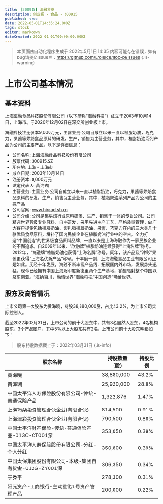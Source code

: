 ```yaml
---
title: [300915] 海融科技
description: 创业板 - 食品 - 300915
published: true
date: 2022-05-01T14:35:24.000Z
tags: stock
editor: markdown
dateCreated: 2022-01-01T00:00:00.000Z
---
```


> 本页面由自动化程序生成于 2022年5月1日 14:35
> 内容可能存在错误，如有bug请提交issue至：https://github.com/Eroleice/doc-pi/issues
{.is-warning}

# 上市公司基本情况

## 基本资料

上海海融食品科技股份有限公司（以下简称“海融科技”）成立于2003年10月14日，上海市。于2020年12月02日在深交所创业板上市。

海融科技注册资本9,000万元，主营业务:公司自成立以来一直以植脂奶油，巧克力，果酱等烘焙食品原料的研发，生产，销售为主营业务，其中，植脂奶油系列产品为公司的主要产品。以下是详细信息：

- 公司名称: 上海海融食品科技股份有限公司
- 股票代码: 300915.SZ
- 所在地: 上海 - 上海市
- 成立日期: 2003年10月14日
- 注册资本: 9,000万元
- 法定代表人: 黄海瑚
- 主营业务: 主营业务:公司自成立以来一直以植脂奶油，巧克力，果酱等烘焙食品原料的研发，生产，销售为主营业务，其中，植脂奶油系列产品为公司的主要产品
- 公司官网: www.hiroad.sh.cn
- 公司介绍: 公司是集烘焙行业原料研发、生产、销售于一体的专业公司。公司精选世界顶级专业原料，自主研发，采用先进生产工艺，严格质量管理，向广大客户提供包括植脂奶油、含乳脂植脂奶油、果酱、巧克力在内的三大类几十款优质食品原料，填补了国内民族企业在植脂奶油行业中的空白。全力打造“中国创造”的世界级食品原料品牌，一直以来是上海海融作为一家民族企业的不懈追求。自2009年以来，“欣融牌”植脂奶油连续获得“上海名牌”称号。2012年，“海融牌”植脂奶油也获得“上海名牌”称号。同年，该产品及“津彩”果酱更获得“上海名优新产品”称号。十年磨一剑，上海海融食品工业有限公司正是如此。历经十年发展，海融不断丰富产品线，拓展国内外市场，发展势头迅猛。现今已经拥有中国上海及印度新德里两个生产基地，销售辐射整个中国以及东南亚。“海纳百川，融情世界”海融将把“中国创造”带给世界。


## 股东及高管情况

上市公司第一大股东为黄海晓，持股38,880,000股，占比43.2%，为上市公司实际控制人。

截至2022年03月31日，上市公司的前十大股东中，共有3名自然人股东，4名机构股东，3个产品账户，其中5%以上大股东共有2名。上市公司前十大股东明细如下：

> 股东持股数据截止于：2022年03月31日
{.is-info}

| 股东名称 | 持股数量（股） | 持股比例 |
| --- | --- | --- |
| 黄海晓 | 38,880,000 | 43.2% |
| 黄海瑚 | 25,920,000 | 28.8% |
| 中国太平洋人寿保险股份有限公司-传统-普通保险产品 | 1,322,876 | 1.47% |
| 上海巧朵投资管理合伙企业(有限合伙) | 814,500 | 0.91% |
| 上海津彩投资管理合伙企业(有限合伙) | 790,500 | 0.88% |
| 中国太平洋财产保险-传统-普通保险产品-013C-CT001深 | 353,050 | 0.39% |
| 中国太平洋人寿保险股份有限公司-分红-个人分红 | 350,800 | 0.39% |
| 中国太保集团股份有限公司-本级-集团自有资金-012G-ZY001深 | 306,350 | 0.34% |
| 于秀平 | 278,300 | 0.31% |
| 阳光资产-工商银行-主动量化1号资产管理产品 | 200,000 | 0.22% |




